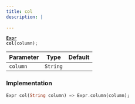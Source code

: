 ```yaml
---
title: col
description: |
  
---
```

<code><strong>[Expr] col</strong>(column);</code>



Parameter|Type|Default|
-|-|-|
`column`|<code>String</code>||

### Implementation
```dart
Expr col(String column) => Expr.column(column);
```

[Expr]: /reference/classes/expr